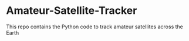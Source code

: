 # Amateur-Satellite-Tracker
This repo contains the Python code to track amateur satellites across the Earth
